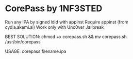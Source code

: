 # CorePass by 1NF3STED
Run any IPA by signed ldid with appinst
Require appinst (from cydia.akemi.ai)
Work only with Unc0ver Jailbreak

BEST SOLUTION:
chmod +x corepass.sh &&
mv corepass.sh /usr/bin/corepass

USAGE:
corepass filename.ipa 

